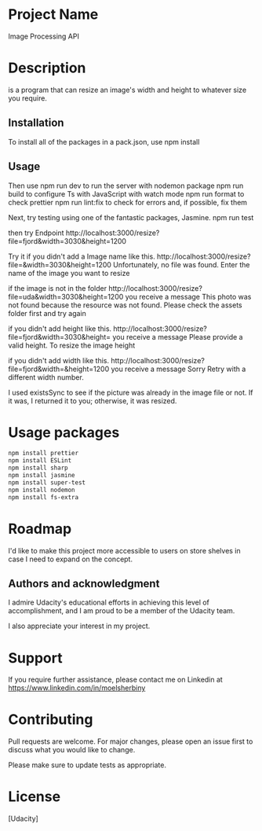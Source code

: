 # Project Name

Image Processing API

# Description

is a program that can resize an image's width and height to whatever size you require.

## Installation

To install all of the packages in a pack.json,
use
npm install

## Usage

Then use
npm run dev to run the server with nodemon package
npm run build to configure Ts with JavaScript with watch mode
npm run format to check prettier
npm run lint:fix to check for errors and, if possible, fix them

Next, try testing using one of the fantastic packages, Jasmine.
npm run test

then try Endpoint http://localhost:3000/resize?file=fjord&width=3030&height=1200

Try it if you didn't add a Image name like this.
http://localhost:3000/resize?file=&width=3030&height=1200
Unfortunately, no file was found. Enter the name of the image you want to resize

if the image is not in the folder
http://localhost:3000/resize?file=uda&width=3030&height=1200
you receive a message This photo was not found because the resource was not found. Please check the assets folder first and try again

if you didn't add height like this. http://localhost:3000/resize?file=fjord&width=3030&height=
you receive a message Please provide a valid height. To resize the image height

if you didn't add width like this. http://localhost:3000/resize?file=fjord&width=&height=1200
you receive a message Sorry Retry with a different width number.

I used existsSync to see if the picture was already in the image file or not. If it was, I returned it to you; otherwise, it was resized.

# Usage packages

```bash
npm install prettier
npm install ESLint
npm install sharp
npm install jasmine
npm install super-test
npm install nodemon
npm install fs-extra
```

# Roadmap

I'd like to make this project more accessible to users on store shelves in case I need to expand on the concept.

## Authors and acknowledgment

I admire Udacity's educational efforts in achieving this level of accomplishment, and I am proud to be a member of the Udacity team.

I also appreciate your interest in my project.

# Support

If you require further assistance, please contact me on Linkedin at https://www.linkedin.com/in/moelsherbiny

# Contributing

Pull requests are welcome. For major changes, please open an issue first to discuss what you would like to change.

Please make sure to update tests as appropriate.

# License

[Udacity]
